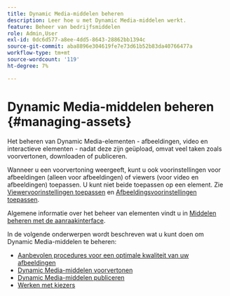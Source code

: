 ```yaml
---
title: Dynamic Media-middelen beheren
description: Leer hoe u met Dynamic Media-middelen werkt.
feature: Beheer van bedrijfsmiddelen
role: Admin,User
exl-id: 0dc6d577-a8ee-4dd5-8643-28862bb1394c
source-git-commit: aba8896e304619fe7e73d61b52b83da40766477a
workflow-type: tm+mt
source-wordcount: '119'
ht-degree: 7%

---
```


# Dynamic Media-middelen beheren {#managing-assets}

Het beheren van Dynamic Media-elementen - afbeeldingen, video en interactieve elementen - nadat deze zijn geüpload, omvat veel taken zoals voorvertonen, downloaden of publiceren.

Wanneer u een voorvertoning weergeeft, kunt u ook voorinstellingen voor afbeeldingen (alleen voor afbeeldingen) of viewers (voor video en afbeeldingen) toepassen. U kunt niet beide toepassen op een element. Zie [Viewervoorinstellingen toepassen](viewer-presets.md) en [Afbeeldingsvoorinstellingen toepassen](image-presets.md).

Algemene informatie over het beheer van elementen vindt u in [Middelen beheren met de aanraakinterface](/help/assets/manage-digital-assets.md).

In de volgende onderwerpen wordt beschreven wat u kunt doen om Dynamic Media-middelen te beheren:

* [Aanbevolen procedures voor een optimale kwaliteit van uw afbeeldingen](best-practices-for-optimizing-the-quality-of-your-images.md)
* [Dynamic Media-middelen voorvertonen](previewing-assets.md)
* [Dynamic Media-middelen publiceren](publishing-dynamicmedia-assets.md)
* [Werken met kiezers](working-with-selectors.md)
